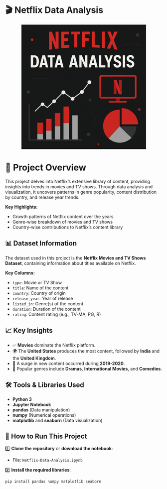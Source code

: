 # 🎬 Netflix Data Analysis

<p align="center">
  <img src="netflix.png" width="400" alt="Netflix Data Analysis Visualization">
</p>

# 📌 Project Overview
This project delves into Netflix’s extensive library of content, providing insights into trends in movies and TV shows. Through data analysis and visualization, it uncovers patterns in genre popularity, content distribution by country, and release year trends.

**Key Highlights:**
- Growth patterns of Netflix content over the years
- Genre-wise breakdown of movies and TV shows
- Country-wise contributions to Netflix’s content library

## 📊 Dataset Information

The dataset used in this project is the **Netflix Movies and TV Shows Dataset**, containing information about titles available on Netflix.

**Key Columns:**
- `type`: Movie or TV Show
- `title`: Name of the content
- `country`: Country of origin
- `release_year`: Year of release
- `listed_in`: Genre(s) of the content
- `duration`: Duration of the content
- `rating`: Content rating (e.g., TV-MA, PG, R)

## 📈 Key Insights

- ✅ **Movies** dominate the Netflix platform.
- 🌍 The **United States** produces the most content, followed by **India** and the **United Kingdom**.
- 📅 A surge in new content occurred during **2019-2020**.
- 🎥 Popular genres include **Dramas**, **International Movies**, and **Comedies**.

## 🛠️ Tools & Libraries Used

- **Python 3**
- **Jupyter Notebook**
- **pandas** (Data manipulation)
- **numpy** (Numerical operations)
- **matplotlib** and **seaborn** (Data visualization)

## 🚀 How to Run This Project

1️⃣ **Clone the repository** or **download the notebook**:
- File: `Netflix-Data-Analysis.ipynb`

2️⃣ **Install the required libraries**:
```bash
pip install pandas numpy matplotlib seaborn

